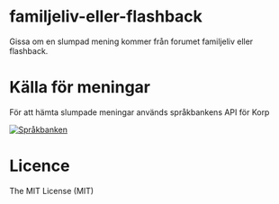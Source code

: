 # familjeliv-eller-flashback
Gissa om en slumpad mening kommer från forumet familjeliv eller flashback.


# Källa för meningar
För att hämta slumpade meningar används språkbankens API för Korp

[![Språkbanken](https://borsna.github.io/familjeliv-eller-flashback/assets/img/sb-logo.png "Språkbanken")](http://spraakbanken.gu.se)

# Licence

The MIT License (MIT)
